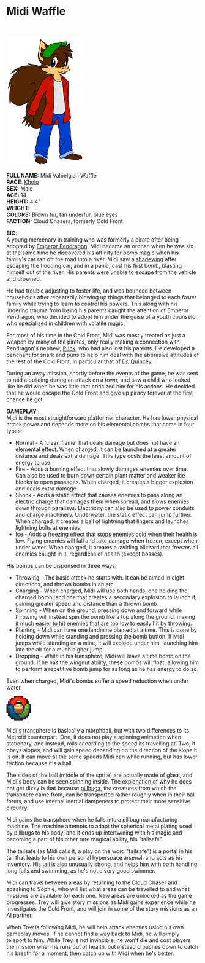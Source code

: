 # Midi Waffle

&nbsp;

![Midi](img/midi.png)

**FULL NAME:** Midi Valbelgian Waffle  
**RACE:** [Kholu](kholu.md)  
**SEX:** Male  
**AGE:** 14  
**HEIGHT:** 4'4"  
**WEIGHT:** ...  
**COLORS:** Brown fur, tan underfur, blue eyes  
**FACTION:** Cloud Chasers, formerly Cold Front

**BIO:**  
A young mercenary in training who was formerly a pirate after being adopted by [Emperor Pendragon](pendragon.md). Midi became an orphan when he was six at the same time he discovered his affinity for bomb magic when his family's car ran off the road into a river. Midi saw a [shadewing](shadewing.md) after escaping the flooding car, and in a panic, cast his first bomb, blasting himself out of the river. His parents were unable to escape from the vehicle and drowned.

He had trouble adjusting to foster life, and was bounced between households after repeatedly blowing up things that belonged to each foster family while trying to learn to control his powers. This along with his lingering trauma from losing his parents caught the attention of Emperor Pendragon, who decided to adopt him under the guise of a youth counselor who specialized in children with volatile [magic](magic.md).

For most of his time in the Cold Front, Midi was mostly treated as just a weapon by many of the pirates, only really making a connection with Pendragon's nephew, [Puck](puck.md), who had also lost his parents. He developed a penchant for snark and puns to help him deal with the abbrasive attitudes of the rest of the Cold Front, in particular that of [Dr. Quincey](drq.md).

During an away mission, shortly before the events of the game, he was sent to raid a building during an attack on a town, and saw a child who looked like he did when he was little that criticized him for his actions. He decided that he would escape the Cold Front and give up piracy forever at the first chance he got.

**GAMEPLAY:**  
Midi is the most straightforward platformer character. He has lower physical attack power and depends more on his elemental bombs that come in four types:

* Normal - A 'clean flame' that deals damage but does not have an elemental effect. When charged, it can be launched at a greater distance and deals extra damage. This type costs the least amount of energy to use.
* Fire - Adds a burning effect that slowly damages enemies over time. Can also be used to burn down certain plant matter and weaker ice blocks to open passages. When charged, it creates a bigger explosion and deals extra damage.
* Shock - Adds a static effect that causes enemies to pass along an electric charge that damages them when spread, and slows enemies down through paralisys. Electricity can also be used to power conduits and charge machinery. Underwater, the static effect can jump further. When charged, it creates a ball of lightning that lingers and launches lightning bolts at enemies.
* Ice - Adds a freezing effect that stops enemies cold when their health is low. Flying enemies will fall and take damage when frozen, except when under water. When charged, it creates a swirling blizzard that freezes all enemies caught in it, regardless of health (except bosses).

His bombs can be dispensed in three ways:

* Throwing - The basic attack he starts with. It can be aimed in eight directions, and throws bombs in an arc.
* Charging - When charged, Midi will use both hands, one holding the charged bomb, and one that creates a secondary explosion to launch it, gaining greater speed and distance than a thrown bomb.
* Spinning - When on the ground, pressing down and forward while throwing will instead spin the bomb like a top along the ground, making it much easier to hit enemies that are too low to easily hit by throwing.
* Planting - Midi can have one landmine planted at a time. This is done by holding down while standing and pressing the bomb button. If Midi jumps while standing on a mine, it will explode under him, launching him into the air for a much higher jump.
* Dropping - While in his transphere, Midi will leave a time bomb on the ground. If he has the wingnut ability, these bombs will float, allowing him to perform a repetitive bomb jump for as long as he has energy to do so.

Even when charged, Midi's bombs suffer a speed reduction when under water.

![Transphere](img/transphere.gif)

Midi's transphere is basically a morphball, but with two differences to its Metroid counterpart. One, it does not play a spinning animation when stationary, and instead, rolls according to the speed its travelling at. Two, it obeys slopes, and will gain speed depending on the direction of the slope it is on. It can move at the same speeds Midi can while running, but has lower friction because it's a ball.

The sides of the ball (middle of the sprite) are actually made of glass, and Midi's body can be seen spinning inside. The explanation of why he does not get dizzy is that because [pillbugs](biometals.md), the creatures from which the transphere came from, can be transported rather roughly when in their ball forms, and use internal inertial dampeners to protect their more sensitive circuitry.

Midi gains the transphere when he falls into a pillbug manufacturing machine. The machine attempts to adapt the spherical metal plating used by pillbugs to his body, and it ends up intertwining with his magic and becoming a part of his other rare magical ability, his "tailsafe".

The tailsafe (as Midi calls it, a play on the word "failsafe") is a portal in his tail that leads to his own personal hyperspace arsenal, and acts as his inventory. His tail is also unusually strong, and helps him with both handling long falls and swimming, as he's not a very good swimmer.

Midi can travel between areas by returning to the Cloud Chaser and speaking to Sophie, who will list what areas can be travelled to and what missions are available for each one. New areas are unlocked as the game progresses. Trey will give story missions as Midi gains experience while he investigates the Cold Front, and will join in some of the story missions as an AI partner.

When Trey is following Midi, he will help attack enemies using his own gameplay moves. If he cannot find a way back to Midi, he will simply teleport to him. While Trey is not invincible, he won't die and cost players the mission when he runs out of health, but instead crouches down to catch his breath for a moment, then catch up with Midi when he's better.